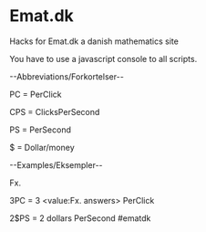 # Emat.dk
Hacks for Emat.dk a danish mathematics site

You have to use a javascript console to all scripts.

  --Abbreviations/Forkortelser--

PC = PerClick

CPS = ClicksPerSecond

PS = PerSecond

$ = Dollar/money

  --Examples/Eksempler--

Fx. 

3PC = 3 <value:Fx. answers> PerClick

2$PS = 2 dollars PerSecond
#ematdk

